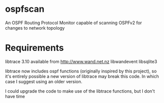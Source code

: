 ospfscan
========

An OSPF Routing Protocol Monitor capable of scanning OSPFv2 for changes to network topology

Requirements
============

libtrace 3.10 available from http://www.wand.net.nz
libwandevent
libsqlite3

libtrace now includes ospf functions (originally inspired by this project), so it's entirely possible a new version of libtrace may break this code. In which case I suggest using an older version.

I could upgrade the code to make use of the libtrace functions, but I don't have time